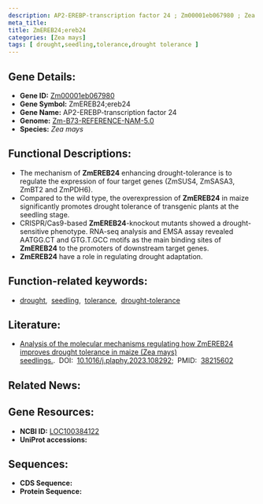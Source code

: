 ```yaml
---
description: AP2-EREBP-transcription factor 24 ; Zm00001eb067980 ; Zea mays
meta_title:
title: ZmEREB24;ereb24
categories: [Zea mays]
tags: [ drought,seedling,tolerance,drought tolerance ]
---
```


## Gene Details:
- **Gene ID:**	[Zm00001eb067980](https://www.maizegdb.org/gene_center/gene/Zm00001eb067980)
- **Gene Symbol:** ZmEREB24;ereb24
- **Gene Name:** AP2-EREBP-transcription factor 24
- **Genome:** [Zm-B73-REFERENCE-NAM-5.0](https://www.maizegdb.org/genome/assembly/Zm-B73-REFERENCE-NAM-5.0)
- **Species:** *Zea mays*

## Functional Descriptions:
   - The mechanism of **ZmEREB24** enhancing drought-tolerance is to regulate the expression of four target genes (ZmSUS4, ZmSASA3, ZmBT2 and ZmPDH6).
   - Compared to the wild type, the overexpression of **ZmEREB24** in maize significantly promotes drought tolerance of transgenic plants at the seedling stage.
   - CRISPR/Cas9-based **ZmEREB24**-knockout mutants showed a drought-sensitive phenotype. RNA-seq analysis and EMSA assay revealed AATGG.CT and GTG.T.GCC motifs as the main binding sites of **ZmEREB24** to the promoters of downstream target genes.
   - **ZmEREB24** have a role in regulating drought adaptation.

## Function-related keywords:
- [drought](/tags/drought/),&nbsp;&nbsp;[seedling](/tags/seedling/),&nbsp;&nbsp;[tolerance](/tags/tolerance/),&nbsp;&nbsp;[drought-tolerance](/tags/drought-tolerance/)

## Literature:
   - [Analysis of the molecular mechanisms regulating how ZmEREB24 improves drought tolerance in maize (Zea mays) seedlings.]( https://www.sciencedirect.com/science/article/pii/S0981942823008033).&nbsp;&nbsp;DOI:&nbsp;&nbsp;[10.1016/j.plaphy.2023.108292](https://www.sciencedirect.com/science/article/pii/S0981942823008033);&nbsp;&nbsp;PMID:&nbsp;&nbsp;[38215602](https://pubmed.ncbi.nlm.nih.gov/38215602/)

## Related News:

## Gene Resources:
- **NCBI ID:**  [LOC100384122](https://www.ncbi.nlm.nih.gov/gene/?term=LOC100384122)
- **UniProt accessions:** [](https://www.uniprot.org/uniprotkb//entry)



## Sequences:
- **CDS Sequence:**
- **Protein Sequence:**
